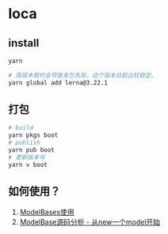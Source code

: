 # loca

## install
```bash
yarn

# 高版本暂时会导致发包失败，这个版本目前比较稳定。
yarn global add lerna@3.22.1
```

## 打包
```bash
# build
yarn pkgs boot
# publish
yarn pub boot
# 更新版本号
yarn v boot 
```

## 如何使用？

1. [ModelBases使用](./md/ModelBase源码分析%20-%20从new一个model开始.md)
2. [ModelBase源码分析 - 从new一个model开始](./md/ModelBase源码分析%20-%20从new一个model开始.md)
